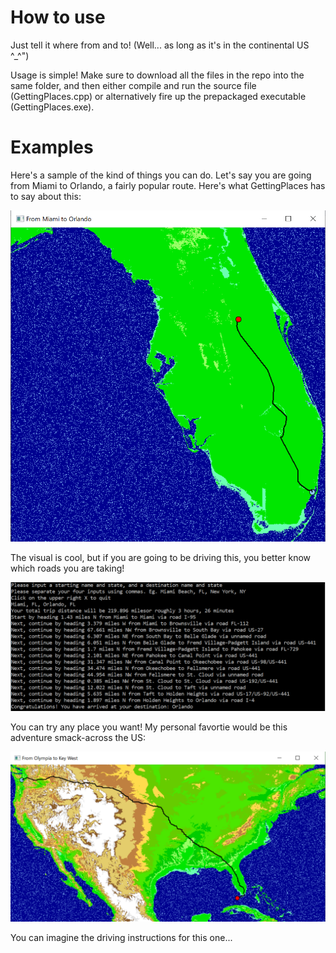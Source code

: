 # How to use
Just tell it where from and to!
(Well... as long as it's in the continental US ^_^")

Usage is simple! Make sure to download all the files in the repo into the same folder, and then either compile and run the source file (GettingPlaces.cpp) or alternatively fire up the prepackaged executable (GettingPlaces.exe).

# Examples

Here's a sample of the kind of things you can do. Let's say you are going from Miami to Orlando, a fairly popular route. Here's what GettingPlaces has to say about this:

![Screenshot](https://github.com/sosavle/Getting-Places/blob/master/Screenshots/Ex1.png)

The visual is cool, but if you are going to be driving this, you better know which roads you are taking!

![Screenshot](https://github.com/sosavle/Getting-Places/blob/master/Screenshots/Ex1_txt.png)

You can try any place you want! My personal favortie would be this adventure smack-across the US:

![Screenshot](https://github.com/sosavle/Getting-Places/blob/master/Screenshots/Ex2.png)

You can imagine the driving instructions for this one... 
